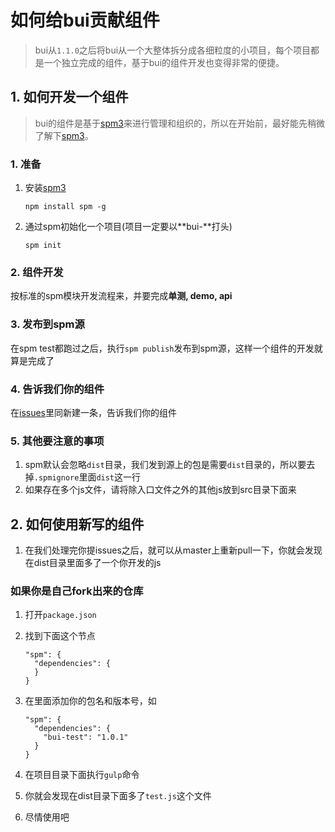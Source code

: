 # 如何给bui贡献组件

> bui从`1.1.0`之后将bui从一个大整体拆分成各细粒度的小项目，每个项目都是一个独立完成的组件，基于bui的组件开发也变得非常的便捷。  




## 1. 如何开发一个组件

> bui的组件是基于[spm3](http://spmjs.io/)来进行管理和组织的，所以在开始前，最好能先稍微了解下[spm3](http://spmjs.io/)。

### 1. 准备

1. 安装[spm3](http://spmjs.io/) 
 
   ```
   npm install spm -g
   ```

2. 通过spm初始化一个项目(项目一定要以**bui-**打头) 
 
   ```
   spm init
   ```
   
### 2. 组件开发

按标准的spm模块开发流程来，并要完成**单测, demo, api**

### 3. 发布到spm源

在spm test都跑过之后，执行`spm publish`发布到spm源，这样一个组件的开发就算是完成了

### 4. 告诉我们你的组件

在[issues](https://github.com/buiteam/bui/issues)里同新建一条，告诉我们你的组件

### 5. 其他要注意的事项

1. spm默认会忽略`dist`目录，我们发到源上的包是需要`dist`目录的，所以要去掉`.spmignore`里面`dist`这一行
2. 如果存在多个js文件，请将除入口文件之外的其他js放到src目录下面来



## 2. 如何使用新写的组件

1. 在我们处理完你提issues之后，就可以从master上重新pull一下，你就会发现在dist目录里面多了一个你开发的js

### 如果你是自己fork出来的仓库
1. 打开`package.json`
2. 找到下面这个节点

   ```
   "spm": {
     "dependencies": {
     }
   }
   ```
   
3. 在里面添加你的包名和版本号，如  

   ```
   "spm": {
     "dependencies": {
       "bui-test": "1.0.1"
     }
   }
   ```
   
4. 在项目目录下面执行`gulp`命令
5. 你就会发现在dist目录下面多了`test.js`这个文件
6. 尽情使用吧